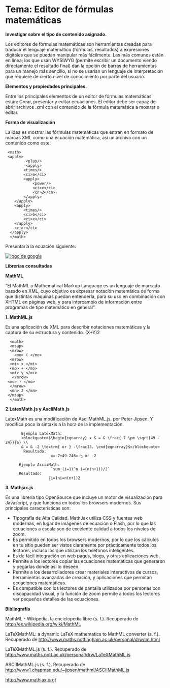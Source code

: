 Tema: Editor de fórmulas matemáticas
======
**Investigar sobre el tipo de contenido asignado.**

Los editores de fórmulas matemáticas son herramientas creadas para traducir el lenguaje matemático (fórmulas, resultados) a expresiones digitales que se puedan manipular más fácilmente. Las más comunes están en línea; los que usan WYSIWYG (permite escribir un documento viendo directamente el resultado final) dan la opción de barras de herramientas para un manejo más sencillo, si no se usarían un lenguaje de interpretación que requiere de cierto nivel de conocimiento por parte del usuario.
 
**Elementos y propiedades principales.**

Entre los principales elementos de un editor de fórmulas matemáticas están:
Crear, presentar y editar ecuaciones. El editor debe ser capaz de abrir archivos .xml con el contenido de la fórmula matemática a mostrar o editar.
 
**Forma de visualización**

La idea es mostrar las fórmulas matemáticas que entran en formato de marcas XML como una ecuación matemática, así un archivo con un contenido como este:
 
     <math>
     <apply>
    	     <plus/>
    	     <apply>
        	<times/>
        	<ci>a</ci>
        	<apply>
            	<power/>
            	<ci>x</ci>
            	<cn>2</cn>
        	</apply>
    	</apply>
    	<apply>
        	<times/>
        	<ci>b</ci>
        	<ci>x</ci>
    	</apply>
    	<ci>c</ci>
      </apply>
      </math>
 
Presentaría la ecuación siguiente:

[logo]: http://upload.wikimedia.org/math/5/b/7/5b7bc9adb96a6ee1dc17b024f1ddab74.png
[google]: http://www.google.com/ "clic para visitar Google.com"
[![logo de google][logo]][google]


 
**Librerías consultadas**

**MathML**

“El MathML o Mathematical Markup Language es un lenguaje de marcado basado en XML, cuyo objetivo es expresar notación matemática de forma que distintas máquinas puedan entenderla, para su uso en combinación con XHTML en páginas web, y para intercambio de información entre programas de tipo matemático en general”.
 
**1. MathML.js**

Es una aplicación de XML para describir notaciones matemáticas y la captura de su estructura y contenido.
                                                (X+Y)2

      <math>
      <msup>
      <mrow>
     	<mo> ( </mo>
      <mrow>
      <mi> x </mi>
      <mo> + </mo>
      <mi> y </mi>
       </mrow>
     <mo> ) </mo>
      </mrow>
      <mn> 2 </mn>
     </msup>
      </math>


**2.LatexMath.js y AsciiMath.js**

LatexMath es una modificación de AsciiMathML.js, por Peter Jipsen. Y modifica poco la sintaxis a la hora de la implementación.

           Ejemplo LatexMath:
           <blockquote>$\begin{eqnarray} x & = & \frac{-7 \pm \sqrt{49 - 24}}{6} \\
           & = & -2 \textrm{ or } -\frac13. \end{eqnarray}$</blockquote>
        	Resultado:
        	           	x=-7±49-246=-⅓ or -2

          Ejemplo AsciiMath:
                        `sum_(i=1)^n i=(n(n+1))/2`
          Resultado:
                       ∑i=1ni=n(n+1)2 

**3. Mathjax.js**

 Es una librería tipo OpenSource que incluye un motor de visualización para Javascript, y que funciona en todos los browsers modernos. Sus principales características son:
* Tipografía de Alta Calidad. MathJax utiliza CSS y fuentes web modernas, en lugar de imágenes de ecuación o Flash, por lo que las ecuaciones a escala son de excelente calidad a todos los niveles de zoom.
* Es permitido en todos los browsers modernos, por lo que los cálculos en tu sitio pueden ser vistos claramente por prácticamente todos los lectores, incluso los que utilizan los teléfonos inteligentes.
* Es de fácil integración en web pages, blogs, y otras aplicaciones web.
* Permite a los lectores copiar las ecuaciones matemáticas que generaron y pegarlas donde así lo deseen.
* Permite a los desarrolladores crear materiales interactivos de cursos, herramientas avanzadas de creación, y aplicaciones que permitan ecuaciones matemáticas.
* Es compatible con los lectores de pantalla utilizados por personas con discapacidad visual, y la función de zoom permite a todos los lectores ver pequeños detalles de las ecuaciones.
 
**Bibliografía**

 MathML - Wikipedia, la enciclopedia libre (s. f.). Recuperado de http://es.wikipedia.org/wiki/MathML
 
LaTeXMathML: a dynamic LaTeX mathematics to MathML converter (s. f.). Recuperado de http://www.maths.nottingham.ac.uk/personal/drw/lm.html

 LaTeXMathML.js (s. f.). Recuperado de http://www.maths.nott.ac.uk/personal/drw/LaTeXMathML.js
 
 ASCIIMathML.js (s. f.). Recuperado de http://www1.chapman.edu/~jipsen/mathml/ASCIIMathML.js
 
http://www.mathjax.org/

 
